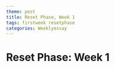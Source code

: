 ```yaml
---
theme: post
title: Reset Phase, Week 1
tags: firstweek resetphase
categories: Weeklyessay
---
```


# Reset Phase: Week 1
